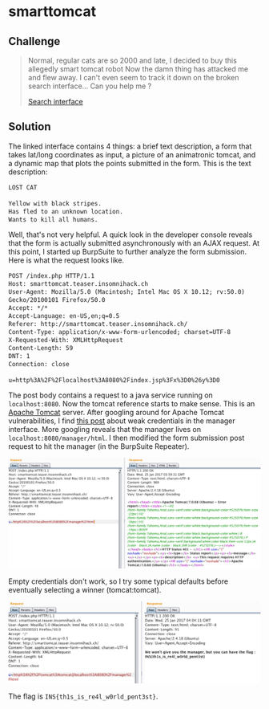 # smarttomcat

## Challenge
> Normal, regular cats are so 2000 and late, I decided to buy this allegedly smart tomcat robot
Now the damn thing has attacked me and flew away. I can't even seem to track it down on the broken search interface... Can you help me ?
>
> [Search interface](http://smarttomcat.teaser.insomnihack.ch/)

## Solution

The linked interface contains 4 things: a brief text description, a form that takes lat/long coordinates as input, a picture of an animatronic tomcat, and a dynamic map that plots the points submitted in the form. This is the text description:

```
LOST CAT

Yellow with black stripes.
Has fled to an unknown location.
Wants to kill all humans.
```

Well, that's not very helpful. A quick look in the developer console reveals that the form is actually submitted asynchronously with an AJAX request. At this point, I started up BurpSuite to further analyze the form submission. Here is what the request looks like.

```
POST /index.php HTTP/1.1
Host: smarttomcat.teaser.insomnihack.ch
User-Agent: Mozilla/5.0 (Macintosh; Intel Mac OS X 10.12; rv:50.0) Gecko/20100101 Firefox/50.0
Accept: */*
Accept-Language: en-US,en;q=0.5
Referer: http://smarttomcat.teaser.insomnihack.ch/
Content-Type: application/x-www-form-urlencoded; charset=UTF-8
X-Requested-With: XMLHttpRequest
Content-Length: 59
DNT: 1
Connection: close

u=http%3A%2F%2Flocalhost%3A8080%2Findex.jsp%3Fx%3D0%26y%3D0
```

The post body contains a request to a java service running on `localhost:8080`. Now the tomcat reference starts to make sense. This is an [Apache Tomcat](https://tomcat.apache.org/) server. After googling around for Apache Tomcat vulnerabilities, I find [this post](http://blog.opensecurityresearch.com/2012/09/manually-exploiting-tomcat-manager.html) about weak credentials in the manager interface. More googling reveals that the manager lives on `localhost:8080/manager/html`. I then modified the form submission post request to hit the manager (in the BurpSuite Repeater).

![Modified Post Request](burpsuite_modified_post.png)

Empty credentials don't work, so I try some typical defaults before eventually selecting a winner (tomcat:tomcat).

![Successful modified post](burpsuite_successful_post.png)

The flag is `INS{th1s_is_re4l_w0rld_pent3st}`.
